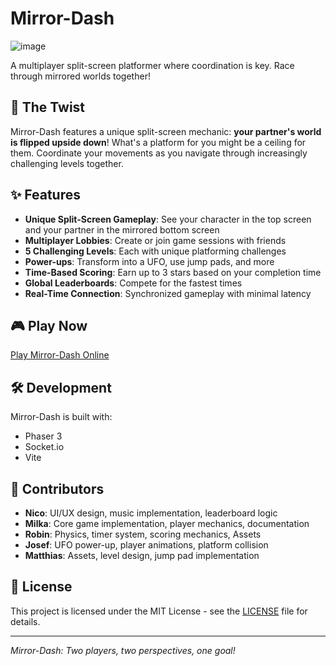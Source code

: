 # Mirror-Dash

![image](https://github.com/user-attachments/assets/f21648b6-0d60-43b8-8fd1-c9b336553109)

A multiplayer split-screen platformer where coordination is key. Race through mirrored worlds together!

## 🌟 The Twist

Mirror-Dash features a unique split-screen mechanic: **your partner's world is flipped upside down**! What's a platform for you might be a ceiling for them. Coordinate your movements as you navigate through increasingly challenging levels together.

## ✨ Features

- **Unique Split-Screen Gameplay**: See your character in the top screen and your partner in the mirrored bottom screen
- **Multiplayer Lobbies**: Create or join game sessions with friends
- **5 Challenging Levels**: Each with unique platforming challenges
- **Power-ups**: Transform into a UFO, use jump pads, and more
- **Time-Based Scoring**: Earn up to 3 stars based on your completion time
- **Global Leaderboards**: Compete for the fastest times
- **Real-Time Connection**: Synchronized gameplay with minimal latency

## 🎮 Play Now

[Play Mirror-Dash Online](https://hetznergj-1.onrender.com)

## 🛠️ Development

Mirror-Dash is built with:
- Phaser 3
- Socket.io
- Vite

## 👥 Contributors

- **Nico**: UI/UX design, music implementation, leaderboard logic
- **Milka**: Core game implementation, player mechanics, documentation
- **Robin**: Physics, timer system, scoring mechanics, Assets
- **Josef**: UFO power-up, player animations, platform collision
- **Matthias**: Assets, level design, jump pad implementation

## 📄 License

This project is licensed under the MIT License - see the [LICENSE](LICENSE) file for details.

---

*Mirror-Dash: Two players, two perspectives, one goal!*
